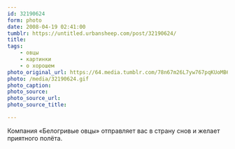 ```yaml
---
id: 32190624
form: photo
date: 2008-04-19 02:41:00
tumblr: https://untitled.urbansheep.com/post/32190624/
title:
tags:
    - овцы
    - картинки
    - о хорошем
photo_original_url: https://64.media.tumblr.com/78n67m26L7yw767pqKUoMB62_500.gif
photo: /media/32190624.gif
photo_caption: 
photo_source:
photo_source_url:
photo_source_title:

---
```


<p>Компания «Белогривые овцы» отправляет вас в страну снов и желает приятного полёта.</p>
